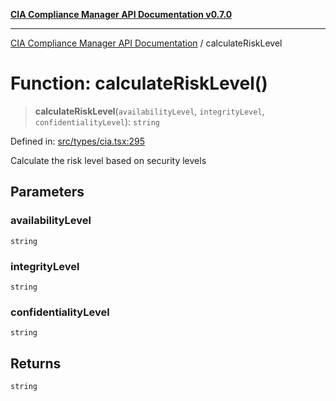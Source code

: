 [**CIA Compliance Manager API Documentation v0.7.0**](../README.md)

***

[CIA Compliance Manager API Documentation](../globals.md) / calculateRiskLevel

# Function: calculateRiskLevel()

> **calculateRiskLevel**(`availabilityLevel`, `integrityLevel`, `confidentialityLevel`): `string`

Defined in: [src/types/cia.tsx:295](https://github.com/Hack23/cia-compliance-manager/blob/main/src/types/cia.tsx#L295)

Calculate the risk level based on security levels

## Parameters

### availabilityLevel

`string`

### integrityLevel

`string`

### confidentialityLevel

`string`

## Returns

`string`
